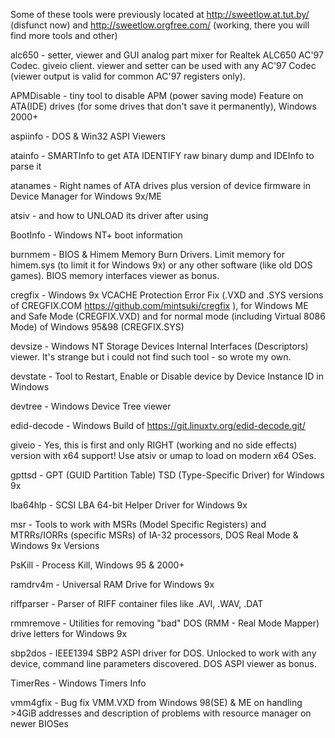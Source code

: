 Some of these tools were previously located at http://sweetlow.at.tut.by/ (disfunct now) and http://sweetlow.orgfree.com/ (working, there you will find more tools and other)

alc650 - setter, viewer and GUI analog part mixer for Realtek ALC650 AC'97 Codec. giveio client. viewer and setter can be used with any AC'97 Codec (viewer output is valid for common AC'97 registers only).

APMDisable - tiny tool to disable APM (power saving mode) Feature on ATA(IDE) drives (for some drives that don't save it permanently), Windows 2000+

aspiinfo - DOS & Win32 ASPI Viewers

atainfo - SMARTInfo to get ATA IDENTIFY raw binary dump and IDEInfo to parse it

atanames - Right names of ATA drives plus version of device firmware in Device Manager for Windows 9x/ME

atsiv - and how to UNLOAD its driver after using

BootInfo - Windows NT+ boot information

burnmem - BIOS & Himem Memory Burn Drivers. Limit memory for himem.sys (to limit it for Windows 9x) or any other software (like old DOS games). BIOS memory interfaces viewer as bonus.

cregfix - Windows 9x VCACHE Protection Error Fix (.VXD and .SYS versions of CREGFIX.COM https://github.com/mintsuki/cregfix ), for Windows ME and Safe Mode (CREGFIX.VXD) and for normal mode (including Virtual 8086 Mode) of Windows 95&98 (CREGFIX.SYS)

devsize - Windows NT Storage Devices Internal Interfaces (Descriptors) viewer. It's strange but i could not find such tool - so wrote my own.

devstate - Tool to Restart, Enable or Disable device by Device Instance ID in Windows

devtree - Windows Device Tree viewer

edid-decode - Windows Build of https://git.linuxtv.org/edid-decode.git/

giveio - Yes, this is first and only RIGHT (working and no side effects) version with x64 support! Use atsiv or umap to load on modern x64 OSes.

gpttsd - GPT (GUID Partition Table) TSD (Type-Specific Driver) for Windows 9x

lba64hlp - SCSI LBA 64-bit Helper Driver for Windows 9x

msr - Tools to work with MSRs (Model Specific Registers) and MTRRs/IORRs (specific MSRs) of IA-32 processors, DOS Real Mode & Windows 9x Versions

PsKill - Process Kill, Windows 95 & 2000+

ramdrv4m - Universal RAM Drive for Windows 9x

riffparser - Parser of RIFF container files like .AVI, .WAV, .DAT

rmmremove - Utilities for removing "bad" DOS (RMM - Real Mode Mapper) drive letters for Windows 9x

sbp2dos - IEEE1394 SBP2 ASPI driver for DOS. Unlocked to work with any device, command line parameters discovered. DOS ASPI viewer as bonus.

TimerRes - Windows Timers Info

vmm4gfix - Bug fix VMM.VXD from Windows 98(SE) & ME on handling >4GiB addresses and description of problems with resource manager on newer BIOSes
